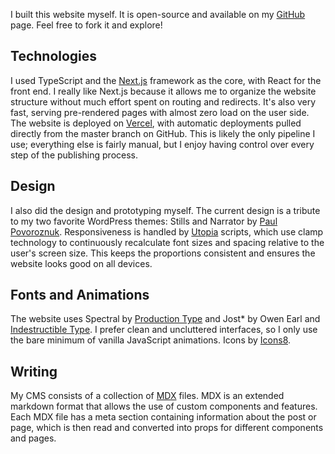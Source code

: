 I built this website myself. It is open-source and available on my
[GitHub](https://github.com/eagrigorev/eagrigorev-website) page. Feel free to
fork it and explore!

## Technologies

I used TypeScript and the [Next.js](https://nextjs.org/) framework as the core,
with React for the front end. I really like Next.js because it allows me to
organize the website structure without much effort spent on routing and
redirects. It's also very fast, serving pre-rendered pages with almost zero load
on the user side. The website is deployed on [Vercel](https://vercel.com/), with
automatic deployments pulled directly from the master branch on GitHub. This is
likely the only pipeline I use; everything else is fairly manual, but I enjoy
having control over every step of the publishing process.

## Design

I also did the design and prototyping myself. The current design is a tribute to
my two favorite WordPress themes: Stills and Narrator by
[Paul Povoroznuk](https://www.instagram.com/ppovoroznuk/). Responsiveness is
handled by [Utopia](https://utopia.fyi/) scripts, which use clamp technology to
continuously recalculate font sizes and spacing relative to the user's screen
size. This keeps the proportions consistent and ensures the website looks good
on all devices.

## Fonts and Animations

The website uses Spectral by [Production Type](https://productiontype.com/) and
Jost\* by Owen Earl and
[Indestructible Type](https://indestructibletype.com/Home.html). I prefer clean
and uncluttered interfaces, so I only use the bare minimum of vanilla JavaScript
animations. Icons by [Icons8](https://icons8.com/icons).

## Writing

My CMS consists of a collection of [MDX](https://mdxjs.com/) files. MDX is an
extended markdown format that allows the use of custom components and features.
Each MDX file has a meta section containing information about the post or page,
which is then read and converted into props for different components and pages.

